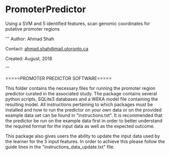 # PromoterPredictor
Using a SVM and 5 identified features, scan genomic coordinates for putative promoter regions

'''
Author: Ahmad Shah

Contact: ahmad.shah@mail.utoronto.ca

Created: August, 2018

'''

=====PROMOTER PREDICTOR SOFTWARE=====

This folder contains the necessary files for running the promoter region predictor
curated in the associated study. The package contains several python scripts,
SQLite3 databases and a WEKA model file containing the resulting model. All
instructions pertaining to which packages must be installed and how to run the
predictor on your own data or on the provided example data set can be found in
"instructions.txt". It is recommended that the predictor be run on the example
data first in order to better understand the required format for the input data
as well as the expected outcome.

This package also gives users the ability to update the input data used by the
learner for the 5 input features. In order to achieve this please follow
the guide lines in the "instructions_data_update.txt" file.
